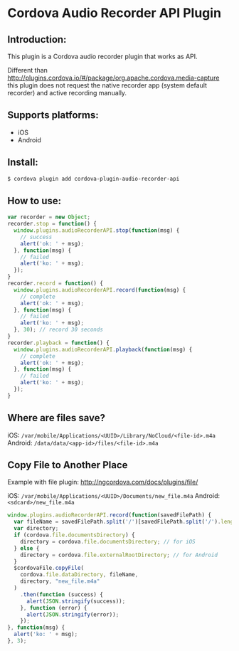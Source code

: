 Cordova Audio Recorder API Plugin
==============================

Introduction:
--------------

This plugin is a Cordova audio recorder plugin that works as API.

Different than http://plugins.cordova.io/#/package/org.apache.cordova.media-capture this plugin does not request the native recorder app (system default recorder) and active recording manually.

Supports platforms:
--------------------

- iOS
- Android

Install:
---------

```bash
$ cordova plugin add cordova-plugin-audio-recorder-api
```

How to use:
------------

```javascript
var recorder = new Object;
recorder.stop = function() {
  window.plugins.audioRecorderAPI.stop(function(msg) {
    // success
    alert('ok: ' + msg);
  }, function(msg) {
    // failed
    alert('ko: ' + msg);
  });
}
recorder.record = function() {
  window.plugins.audioRecorderAPI.record(function(msg) {
    // complete
    alert('ok: ' + msg);
  }, function(msg) {
    // failed
    alert('ko: ' + msg);
  }, 30); // record 30 seconds
}
recorder.playback = function() {
  window.plugins.audioRecorderAPI.playback(function(msg) {
    // complete
    alert('ok: ' + msg);
  }, function(msg) {
    // failed
    alert('ko: ' + msg);
  });
}
```

Where are files save?
---------------------

iOS: `/var/mobile/Applications/<UUID>/Library/NoCloud/<file-id>.m4a`
Android: `/data/data/<app-id>/files/<file-id>.m4a`

Copy File to Another Place
----------------------------

Example with file plugin: http://ngcordova.com/docs/plugins/file/

iOS: `/var/mobile/Applications/<UUID>/Documents/new_file.m4a`
Android: `<sdcard>/new_file.m4a`

```javascript
window.plugins.audioRecorderAPI.record(function(savedFilePath) {
  var fileName = savedFilePath.split('/')[savedFilePath.split('/').length - 1];
  var directory;
  if (cordova.file.documentsDirectory) {
    directory = cordova.file.documentsDirectory; // for iOS
  } else {
    directory = cordova.file.externalRootDirectory; // for Android
  }
  $cordovaFile.copyFile(
    cordova.file.dataDirectory, fileName,
    directory, "new_file.m4a"
  )
    .then(function (success) {
      alert(JSON.stringify(success));
    }, function (error) {
      alert(JSON.stringify(error));
    });
}, function(msg) {
  alert('ko: ' + msg);
}, 3);
```
